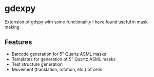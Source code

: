 # gdexpy
Extension of gdspy with some functionality I have found useful in mask-making

## Features
- Barcode generation for 5" Quartz ASML masks
- Templates for generation of 5" Quartz ASML masks
- Test structure generation
- Movement (translation, rotation, etc.) of cells
